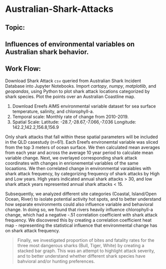 # Australian-Shark-Attacks

## Topic:
## Influences of environmental variables on Australian shark behavior.

## Work Flow:
Download Shark Attack `csv` queried from Australian Shark Incident Database into Jupyter Notebooks.
Import _cartopy_, _numpy_, _matplotlib_, and _geopandas_, using Python to plot shark attack locations categorized by shark species. Plot the points over an Australian Coastline map.

1. Download Ereefs AIMS environmental variable dataset for sea surface temperature, salinity, and chlorophyll-a.
2. Temporal scale: Monthly rate of change from 2010-2019.
3. Spatial Scale: Latitude: -28.7,-28.67,-7.066,-7.036 Longitude: 142.2,142.2,156.8,156.9

Only shark attacks that fall within these spatial parameters will be included in the QLD casestudy (n=61).
Each Ereefs environemtal variable was sliced from the top 3 meters of ocean surface. We then calculated mean averages from each year and across the average 10 year period to calculate mean variable change.
Next, we overlayed corresponding shark attack coordinates with changes in enrionemental variables of the same locaations. We then correlated change in environmental varaiables with shark attack frequency, by categorizing frequency of shark attacks by High and Low years. High years indicated annual shark attacks > 30, and low shark attack years represented annual shark attacks < 15. 

Subsequently, we analyzed different site categories (Coastal, Island/Open Ocean, River) to isolate potential activity hot spots, and to better understand how separate environments could also influence variable and behavioral change.
In doing so, we found that rivers heavily influence chlorophyll-a change, which had a negative -.51 correlation coefficient with shark attack frequency. We discovered this by creating a correlation coefficient heat map - representing the statistical influence that environmental change has on shark attack frequency.  

> Finally, we investigated proportion of bites and fatality rates for the three most dangerous sharks (Bull, Tiger, White) by creating a stacked bar graph. This was an attempt to highlight attack severity, and to better understand whether different shark species have bahvioral and/or hunting preferences. 
